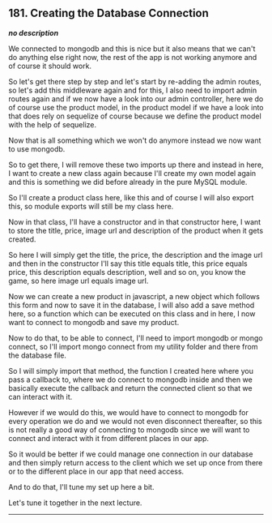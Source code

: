 ## 181. Creating the Database Connection

<strong><em>no description</em></strong>

We connected to mongodb and this is nice but it also means that we can't do
anything else right now, the rest of the app is not working anymore and of
course it should work. 

So let's get there step by step and let's start by re-adding the admin routes,
so let's add this middleware again and for this, I also need to import admin
routes again and if we now have a look into our admin controller, here we do of
course use the product model, in the product model if we have a look into that
does rely on sequelize of course because we define the product model with the
help of sequelize. 

Now that is all something which we won't do anymore instead we now want to use
mongodb. 

So to get there, I will remove these two imports up there and instead in here, I
want to create a new class again because I'll create my own model again and this
is something we did before already in the pure MySQL module. 

So I'll create a product class here, like this and of course I will also export
this, so module exports will still be my class here. 

Now in that class, I'll have a constructor and in that constructor here, I want
to store the title, price, image url and description of the product when it gets
created. 

So here I will simply get the title, the price, the description and the image
url and then in the constructor I'll say this title equals title, this price
equals price, this description equals description, well and so on, you know the
game, so here image url equals image url. 

Now we can create a new product in javascript, a new object which follows this
form and now to save it in the database, I will also add a save method here, so
a function which can be executed on this class and in here, I now want to
connect to mongodb and save my product. 

Now to do that, to be able to connect, I'll need to import mongodb or mongo
connect, so I'll import mongo connect from my utility folder and there from the
database file. 

So I will simply import that method, the function I created here where you pass
a callback to, where we do connect to mongodb inside and then we basically
execute the callback and return the connected client so that we can interact
with it. 

However if we would do this, we would have to connect to mongodb for every
operation we do and we would not even disconnect thereafter, so this is not
really a good way of connecting to mongodb since we will want to connect and
interact with it from different places in our app. 

So it would be better if we could manage one connection in our database and then
simply return access to the client which we set up once from there or to the
different place in our app that need access. 

And to do that, I'll tune my set up here a bit. 

Let's tune it together in the next lecture. 

---